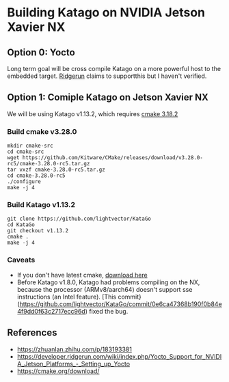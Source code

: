 # Building Katago on NVIDIA Jetson Xavier NX

## Option 0: Yocto 
Long term goal will be cross compile Katago on a more powerful host to the embedded target. [Ridgerun](https://developer.ridgerun.com/wiki/index.php/Yocto_Support_for_NVIDIA_Jetson_Platforms_-_Setting_up_Yocto) claims to supportthis but I haven't verified.

## Option 1: Comiple Katago on Jetson Xavier NX
We will be using Katago v1.13.2, which requires [cmake 3.18.2](https://github.com/lightvector/KataGo/blob/ec6f2ad176e001ee7f2a51e7e0add6695bfb640b/cpp/CMakeLists.txt#L1)

### Build cmake v3.28.0
```
mkdir cmake-src
cd cmake-src
wget https://github.com/Kitware/CMake/releases/download/v3.28.0-rc5/cmake-3.28.0-rc5.tar.gz
tar vxzf cmake-3.28.0-rc5.tar.gz
cd cmake-3.28.0-rc5
./configure
make -j 4
```

### Build Katago v1.13.2
```
git clone https://github.com/lightvector/KataGo
cd KataGo
git checkout v1.13.2
cmake .
make -j 4
```

### Caveats
* If you don't have latest cmake, [download here](https://github.com/Kitware/CMake/releases/download/v3.28.0-rc5/cmake-3.28.0-rc5.tar.gz)
* Before Katago v1.8.0, Katago had problems compiling on the NX, because the processor (ARMv8/aarch64) doesn't support sse instructions (an Intel feature). [This commit}(https://github.com/lightvector/KataGo/commit/0e6ca47368b190f0b84e4f9dd0f63c2717ecc96d) fixed the bug.

## References
* https://zhuanlan.zhihu.com/p/183193381
* https://developer.ridgerun.com/wiki/index.php/Yocto_Support_for_NVIDIA_Jetson_Platforms_-_Setting_up_Yocto
* https://cmake.org/download/

